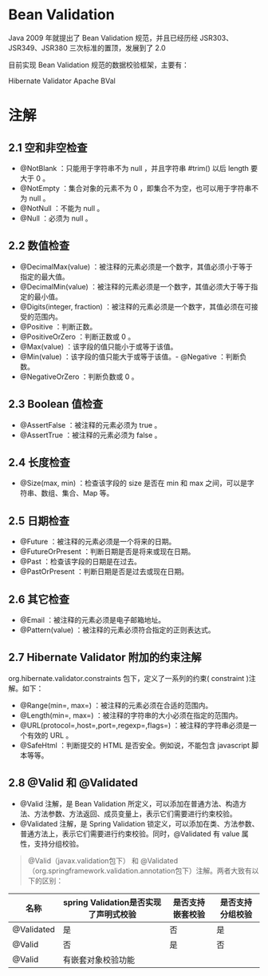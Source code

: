 # Bean Validation

Java 2009 年就提出了 Bean Validation 规范，并且已经历经 JSR303、JSR349、JSR380 三次标准的置顶，发展到了 2.0 

目前实现 Bean Validation 规范的数据校验框架，主要有：

Hibernate Validator
Apache BVal
# 注解
## 2.1 空和非空检查
* @NotBlank ：只能用于字符串不为 null ，并且字符串 #trim() 以后 length 要大于 0 。
* @NotEmpty ：集合对象的元素不为 0 ，即集合不为空，也可以用于字符串不为 null 。
* @NotNull ：不能为 null 。
* @Null ：必须为 null 。

## 2.2 数值检查

* @DecimalMax(value) ：被注释的元素必须是一个数字，其值必须小于等于指定的最大值。
* @DecimalMin(value) ：被注释的元素必须是一个数字，其值必须大于等于指定的最小值。
* @Digits(integer, fraction) ：被注释的元素必须是一个数字，其值必须在可接受的范围内。
* @Positive ：判断正数。
* @PositiveOrZero ：判断正数或 0 。
* @Max(value) ：该字段的值只能小于或等于该值。
* @Min(value) ：该字段的值只能大于或等于该值。- @Negative ：判断负数。
* @NegativeOrZero ：判断负数或 0 。

## 2.3 Boolean 值检查

* @AssertFalse ：被注释的元素必须为 true 。
* @AssertTrue ：被注释的元素必须为 false 。

## 2.4 长度检查
* @Size(max, min) ：检查该字段的 size 是否在 min 和 max 之间，可以是字符串、数组、集合、Map 等。

## 2.5 日期检查

* @Future ：被注释的元素必须是一个将来的日期。
* @FutureOrPresent ：判断日期是否是将来或现在日期。
* @Past ：检查该字段的日期是在过去。
* @PastOrPresent ：判断日期是否是过去或现在日期。

## 2.6 其它检查

* @Email ：被注释的元素必须是电子邮箱地址。
* @Pattern(value) ：被注释的元素必须符合指定的正则表达式。

## 2.7 Hibernate Validator 附加的约束注解

org.hibernate.validator.constraints 包下，定义了一系列的约束( constraint )注解。如下：

* @Range(min=, max=) ：被注释的元素必须在合适的范围内。
* @Length(min=, max=) ：被注释的字符串的大小必须在指定的范围内。
* @URL(protocol=,host=,port=,regexp=,flags=) ：被注释的字符串必须是一个有效的 URL 。
* @SafeHtml ：判断提交的 HTML 是否安全。例如说，不能包含 javascript 脚本等等。

## 2.8 @Valid 和 @Validated

* @Valid 注解，是 Bean Validation 所定义，可以添加在普通方法、构造方法、方法参数、方法返回、成员变量上，表示它们需要进行约束校验。
* @Validated 注解，是 Spring Validation 锁定义，可以添加在类、方法参数、普通方法上，表示它们需要进行约束校验。同时，@Validated 有 value 属性，支持分组校验。

> @Valid（javax.validation包下） 和 @Validated （org.springframework.validation.annotation包下）注解。两者大致有以下的区别：

|名称|	spring Validation是否实现了声明式校验	|是否支持嵌套校验|	是否支持分组校验|
| -- | -- | -- | -- |
|@Validated|	是|	否|	是|
|@Valid|	否|	是|	否|
|@Valid| 有嵌套对象校验功能|